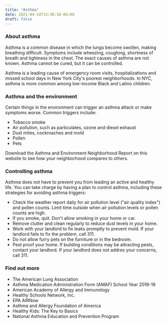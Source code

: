 ```yaml
---
title: "Asthma"
date: 2021-04-14T13:38:16-04:00
draft: false
---
```


### About asthma
Asthma is a common disease in which the lungs become swollen, making breathing difficult. Symptoms include wheezing, coughing, shortness of breath and tightness in the chest. The exact causes of asthma are not known. Asthma cannot be cured, but it can be controlled.

Asthma is a leading cause of emergency room visits, hospitalizations and missed school days in New York City's poorest neighborhoods. In NYC, asthma is more common among low-income Black and Latino children. 

### Asthma and the environment
Certain things in the environment can trigger an asthma attack or make symptoms worse. Common triggers include: 
- Tobacco smoke
- Air pollution, such as particulates, ozone and diesel exhaust
- Dust mites, cockroaches and mold
- Pollen
- Pets

Download the Asthma and Environment Neighborhood Report on this website to see how your neighborhood compares to others. 

### Controlling asthma
Asthma does not have to prevent you from leading an active and healthy life. You can take charge by having a plan to control asthma, including these strategies for avoiding asthma triggers:
- Check the weather report daily for air pollution level ("air quality index") and pollen counts. Limit time outside when air pollution levels or pollen counts are high.
- If you smoke, quit. Don't allow smoking in your home or car.
- Remove clutter and clean regularly to reduce dust levels in your home.
- Work with your landlord to fix leaks promptly to prevent mold. If your landlord fails to fix the problem, call 311. 
- Do not allow furry pets on the furniture or in the bedroom.
- Pest proof your home. If building conditions may be attracting pests, contact your landlord. If your landlord does not addres your concerns, call 311. 

### Find out more
- The American Lung Association
- Asthma Medication Administration Form (AMAF) School Year 2018-19
- American Academy of Allergy and Immunology
- Healthy Schools Network, Inc.
- EPA AIRNow
- Asthma and Allergy Foundation of America
- Healthy Kids: The Key to Basics
- National Asthma Education and Prevention Program